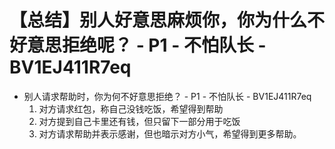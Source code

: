 # 【总结】别人好意思麻烦你，你为什么不好意思拒绝呢？ - P1 - 不怕队长 - BV1EJ411R7eq

-   别人请求帮助时，你为何不好意思拒绝？ - P1 - 不怕队长 - BV1EJ411R7eq
    1.  对方请求红包，称自己没钱吃饭，希望得到帮助
    2.  对方提到自己卡里还有钱，但只留下一部分用于吃饭
    3.  对方请求帮助并表示感谢，但也暗示对方小气，希望得到更多帮助。